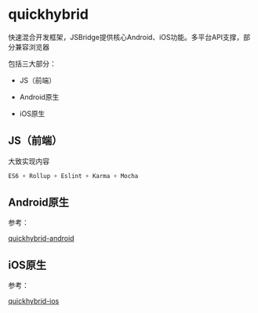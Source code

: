 # quickhybrid

快速混合开发框架，JSBridge提供核心Android、iOS功能。多平台API支撑，部分兼容浏览器

包括三大部分：

- JS（前端）

- Android原生

- iOS原生

## JS（前端）

大致实现内容

```js
ES6 + Rollup + Eslint + Karma + Mocha
```

## Android原生

参考：

[quickhybrid-android](https://github.com/quickhybrid/quickhybrid-android)

## iOS原生

参考：

[quickhybrid-ios](https://github.com/quickhybrid/quickhybrid-ios)
